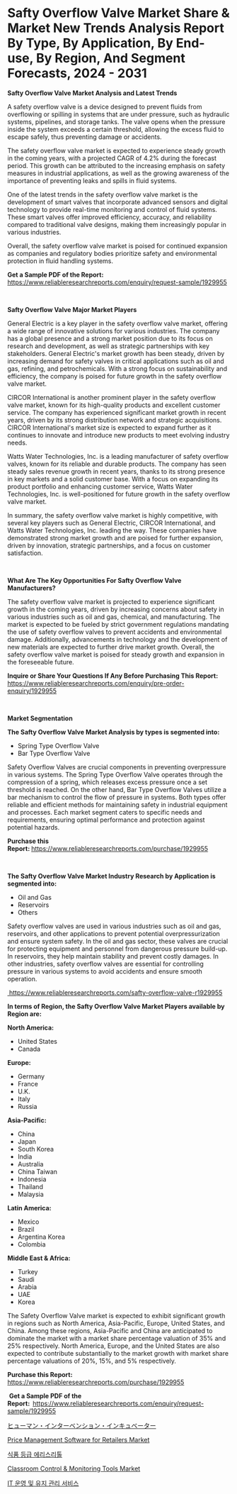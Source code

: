 <p><h1>Safty Overflow Valve Market Share & Market New Trends Analysis Report By Type, By Application, By End-use, By Region, And Segment Forecasts, 2024 - 2031</h1></p><p><strong>Safty Overflow Valve Market Analysis and Latest Trends</strong></p>
<p><p>A safety overflow valve is a device designed to prevent fluids from overflowing or spilling in systems that are under pressure, such as hydraulic systems, pipelines, and storage tanks. The valve opens when the pressure inside the system exceeds a certain threshold, allowing the excess fluid to escape safely, thus preventing damage or accidents.</p><p>The safety overflow valve market is expected to experience steady growth in the coming years, with a projected CAGR of 4.2% during the forecast period. This growth can be attributed to the increasing emphasis on safety measures in industrial applications, as well as the growing awareness of the importance of preventing leaks and spills in fluid systems.</p><p>One of the latest trends in the safety overflow valve market is the development of smart valves that incorporate advanced sensors and digital technology to provide real-time monitoring and control of fluid systems. These smart valves offer improved efficiency, accuracy, and reliability compared to traditional valve designs, making them increasingly popular in various industries.</p><p>Overall, the safety overflow valve market is poised for continued expansion as companies and regulatory bodies prioritize safety and environmental protection in fluid handling systems.</p></p>
<p><strong>Get a Sample PDF of the Report:&nbsp;</strong> <a href="https://www.reliableresearchreports.com/enquiry/request-sample/1929955">https://www.reliableresearchreports.com/enquiry/request-sample/1929955</a></p>
<p>&nbsp;</p>
<p><strong>Safty Overflow Valve Major Market Players</strong></p>
<p><p>General Electric is a key player in the safety overflow valve market, offering a wide range of innovative solutions for various industries. The company has a global presence and a strong market position due to its focus on research and development, as well as strategic partnerships with key stakeholders. General Electric's market growth has been steady, driven by increasing demand for safety valves in critical applications such as oil and gas, refining, and petrochemicals. With a strong focus on sustainability and efficiency, the company is poised for future growth in the safety overflow valve market.</p><p>CIRCOR International is another prominent player in the safety overflow valve market, known for its high-quality products and excellent customer service. The company has experienced significant market growth in recent years, driven by its strong distribution network and strategic acquisitions. CIRCOR International's market size is expected to expand further as it continues to innovate and introduce new products to meet evolving industry needs.</p><p>Watts Water Technologies, Inc. is a leading manufacturer of safety overflow valves, known for its reliable and durable products. The company has seen steady sales revenue growth in recent years, thanks to its strong presence in key markets and a solid customer base. With a focus on expanding its product portfolio and enhancing customer service, Watts Water Technologies, Inc. is well-positioned for future growth in the safety overflow valve market.</p><p>In summary, the safety overflow valve market is highly competitive, with several key players such as General Electric, CIRCOR International, and Watts Water Technologies, Inc. leading the way. These companies have demonstrated strong market growth and are poised for further expansion, driven by innovation, strategic partnerships, and a focus on customer satisfaction.</p></p>
<p>&nbsp;</p>
<p><strong>What Are The Key Opportunities For Safty Overflow Valve Manufacturers?</strong></p>
<p><p>The safety overflow valve market is projected to experience significant growth in the coming years, driven by increasing concerns about safety in various industries such as oil and gas, chemical, and manufacturing. The market is expected to be fueled by strict government regulations mandating the use of safety overflow valves to prevent accidents and environmental damage. Additionally, advancements in technology and the development of new materials are expected to further drive market growth. Overall, the safety overflow valve market is poised for steady growth and expansion in the foreseeable future.</p></p>
<p><strong>Inquire or Share Your Questions If Any Before Purchasing This Report:</strong> <a href="https://www.reliableresearchreports.com/enquiry/pre-order-enquiry/1929955">https://www.reliableresearchreports.com/enquiry/pre-order-enquiry/1929955</a></p>
<p>&nbsp;</p>
<p><strong>Market Segmentation</strong></p>
<p><strong>The Safty Overflow Valve Market Analysis by types is segmented into:</strong></p>
<p><ul><li>Spring Type Overflow Valve</li><li>Bar Type Overflow Valve</li></ul></p>
<p><p>Safety Overflow Valves are crucial components in preventing overpressure in various systems. The Spring Type Overflow Valve operates through the compression of a spring, which releases excess pressure once a set threshold is reached. On the other hand, Bar Type Overflow Valves utilize a bar mechanism to control the flow of pressure in systems. Both types offer reliable and efficient methods for maintaining safety in industrial equipment and processes. Each market segment caters to specific needs and requirements, ensuring optimal performance and protection against potential hazards.</p></p>
<p><strong>Purchase this Report:&nbsp;</strong><a href="https://www.reliableresearchreports.com/purchase/1929955">https://www.reliableresearchreports.com/purchase/1929955</a></p>
<p>&nbsp;</p>
<p><strong>The Safty Overflow Valve Market Industry Research by Application is segmented into:</strong></p>
<p><ul><li>Oil and Gas</li><li>Reservoirs</li><li>Others</li></ul></p>
<p><p>Safety overflow valves are used in various industries such as oil and gas, reservoirs, and other applications to prevent potential overpressurization and ensure system safety. In the oil and gas sector, these valves are crucial for protecting equipment and personnel from dangerous pressure build-up. In reservoirs, they help maintain stability and prevent costly damages. In other industries, safety overflow valves are essential for controlling pressure in various systems to avoid accidents and ensure smooth operation.</p></p>
<p><a href="https://www.reliableresearchreports.com/safty-overflow-valve-r1929955">&nbsp;https://www.reliableresearchreports.com/safty-overflow-valve-r1929955</a></p>
<p><strong>In terms of Region, the Safty Overflow Valve Market Players available by Region are:</strong></p>
<p>
    <p> <strong> North America: </strong>
        <ul>
            <li>United States</li>
            <li>Canada</li>
        </ul>
        </p> 
    <p> <strong> Europe: </strong>
        <ul>
            <li>Germany</li>
            <li>France</li>
            <li>U.K.</li>
            <li>Italy</li>
            <li>Russia</li>
        </ul>
        </p> 
    <p> <strong> Asia-Pacific: </strong>
        <ul>
            <li>China</li>
            <li>Japan</li>
            <li>South Korea</li>
            <li>India</li>
            <li>Australia</li>
            <li>China Taiwan</li>
            <li>Indonesia</li>
            <li>Thailand</li>
            <li>Malaysia</li>
        </ul>
        </p> 
    <p> <strong> Latin America: </strong>
        <ul>
            <li>Mexico</li>
            <li>Brazil</li>
            <li>Argentina Korea</li>
            <li>Colombia</li>
        </ul>
        </p> 
    <p> <strong> Middle East & Africa: </strong>
        <ul>
            <li>Turkey</li>
            <li>Saudi</li>
            <li>Arabia</li>
            <li>UAE</li>
            <li>Korea</li>
        </ul>
    </p>
    </p>
<p><p>The Safety Overflow Valve market is expected to exhibit significant growth in regions such as North America, Asia-Pacific, Europe, United States, and China. Among these regions, Asia-Pacific and China are anticipated to dominate the market with a market share percentage valuation of 35% and 25% respectively. North America, Europe, and the United States are also expected to contribute substantially to the market growth with market share percentage valuations of 20%, 15%, and 5% respectively.</p></p>
<p><strong>Purchase this Report: </strong><a href="https://www.reliableresearchreports.com/purchase/1929955">https://www.reliableresearchreports.com/purchase/1929955</a></p>
<p>&nbsp;<strong>Get a Sample PDF of the Report:&nbsp;&nbsp;</strong><a href="https://www.reliableresearchreports.com/enquiry/request-sample/1929955">https://www.reliableresearchreports.com/enquiry/request-sample/1929955</a></p>
<p><strong></strong></p>
<p><p><a href="https://medium.com/@fmuztlfb10/%E4%BA%BA%E9%96%93%E3%81%AE%E4%BB%8B%E5%85%A5%E3%82%A4%E3%83%B3%E3%82%AD%E3%83%A5%E3%83%99%E3%83%BC%E3%82%BF%E3%83%BC%E5%B8%82%E5%A0%B4%E3%81%AE%E5%8B%95%E5%90%91%E3%81%A8%E6%88%90%E9%95%B7%E3%83%89%E3%83%A9%E3%82%A4%E3%83%90%E3%83%BC%E3%82%92%E5%88%86%E6%9E%90%E3%81%97-2024%E5%B9%B4%E3%81%8B%E3%82%892031%E5%B9%B4%E3%81%BE%E3%81%A7%E3%81%AE%E4%BA%88%E6%B8%AC%E3%82%92%E8%A1%8C%E3%81%84%E3%81%BE%E3%81%99-1662c5545af7">ヒューマン・インターベンション・インキュベーター</a></p><p><a href="https://github.com/khkjaxbn36/Market-Research-Report-List-1/blob/main/price-management-software-for-retailers-market.md">Price Management Software for Retailers Market</a></p><p><a href="https://medium.com/@allanchulist567567jdf/%EC%8B%9D%ED%92%88-%EB%93%B1%EA%B8%89-%EC%97%90%EB%A6%AC%ED%8A%B8%EB%A1%9C%EB%A7%88%EC%BD%94%EC%8B%9C%EC%8A%A4-%EC%8B%9C%EC%9E%A5-%EA%B7%9C%EB%AA%A8-%EB%B0%8F-%EC%A0%90%EC%9C%A0%EC%9C%A8-%EB%B6%84%EC%84%9D-%EC%84%B1%EC%9E%A5-%EC%B6%94%EC%84%B8-%EB%B0%8F-%EC%98%88%EC%B8%A1-2024-2031-66b28b0d619b">식품 등급 에리스리톨</a></p><p><a href="https://github.com/bushilahore52/Market-Research-Report-List-1/blob/main/classroom-control-monitoring-tools-market.md">Classroom Control & Monitoring Tools Market</a></p><p><a href="https://medium.com/@eltaroberts01/%EA%B8%80%EB%A1%9C%EB%B2%8C-it-%EC%9A%B4%EC%98%81-%EB%B0%8F-%EC%9C%A0%EC%A7%80%EB%B3%B4%EC%88%98-%EC%84%9C%EB%B9%84%EC%8A%A4-%EC%8B%9C%EC%9E%A5%EC%9D%98-%EC%A2%85%ED%95%A9%EC%A0%81-%EB%B6%84%EC%84%9D-%EC%84%B1%EC%9E%A5-%EB%8F%99%ED%96%A5-%EB%B0%8F-%EC%8B%9C%EC%9E%A5-%EC%98%88%EC%B8%A1-2024-2031-1718e3e437df">IT 운영 및 유지 관리 서비스</a></p></p>